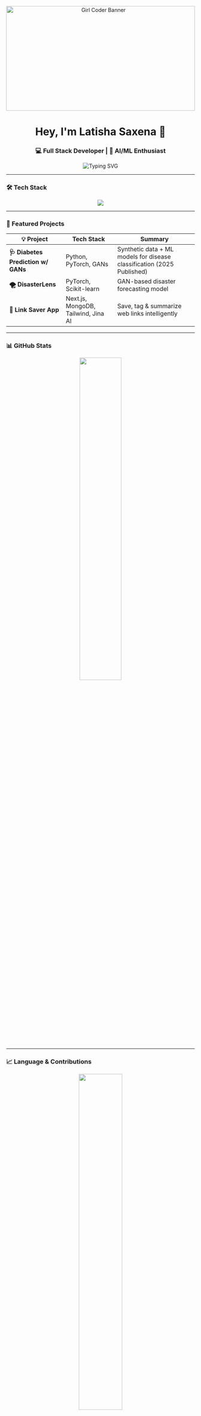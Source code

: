 <!-- 💖 Latisha Saxena | Professional Girly-Coder GitHub README -->

<!-- 🌸 Custom Girl Coder Banner -->
<p align="center">
  <img src="https://raw.githubusercontent.com/Latisha-29/Latisha-29/main/assets/girl-coder-banner.png" alt="Girl Coder Banner" width="100%" height="280px" />
</p>

<h1 align="center">Hey, I'm Latisha Saxena 💌</h1>
<h3 align="center">💻 Full Stack Developer | 🤖 AI/ML Enthusiast</h3>

<p align="center">
  <img src="https://readme-typing-svg.demolab.com?font=Fira+Code&pause=1000&color=00FACC&center=true&vCenter=true&width=450&lines=Building+cool+things+with+code;React+%7C+Next.js+%7C+MongoDB+%7C+AI%2FML;Passionate+Problem+Solver+%F0%9F%94%A5" alt="Typing SVG" />
</p>

---

### 🛠️ Tech Stack

<p align="center">
  <img src="https://skillicons.dev/icons?i=cpp,python,java,js,html,css,tailwind,react,nextjs,nodejs,flask,postgres,mongodb,firebase,docker,tensorflow,pytorch,git,vscode,linux" />
</p>

---

### 🚀 Featured Projects

| 💡 Project | Tech Stack | Summary |
|-----------|------------|---------|
| **🩺 Diabetes Prediction w/ GANs** | Python, PyTorch, GANs | Synthetic data + ML models for disease classification (2025 Published) |
| **🌪️ DisasterLens** | PyTorch, Scikit-learn | GAN-based disaster forecasting model |
| **🔖 Link Saver App** | Next.js, MongoDB, Tailwind, Jina AI | Save, tag & summarize web links intelligently |

---

### 📊 GitHub Stats

<p align="center">
  <img src="https://github-readme-stats.vercel.app/api?username=Latisha-29&show_icons=true&theme=tokyonight&hide_border=true" width="47%" />
</p>

---

### 📈 Language & Contributions

<p align="center">
  <img src="https://github-readme-stats.vercel.app/api/top-langs/?username=Latisha-29&layout=compact&theme=tokyonight&hide_border=true" width="48%" />
</p>

<p align="center">
  <img src="https://github-readme-activity-graph.vercel.app/graph?username=Latisha-29&theme=react-dark&hide_border=true" />
</p>

---



### 📩 Connect With Me

<p align="center">
  <a href="https://linkedin.com/in/latisha-saxena-900402316"><img src="https://cdn-icons-png.flaticon.com/512/174/174857.png" width="32"/></a>
  <a href="mailto:latishasaxena@gmail.com"><img src="https://cdn-icons-png.flaticon.com/512/732/732200.png" width="32"/></a>
  <a href="https://github.com/Latisha-29"><img src="https://cdn-icons-png.flaticon.com/512/2111/2111432.png" width="32"/></a>
</p>

---

<p align="center">
  <strong>“Think it. Code it. Ship it. Repeat.”</strong>
</p>
